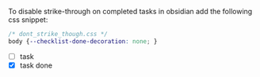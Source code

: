 To disable strike-through on completed tasks in obsidian 
add the following css snippet:

```css
/* dont_strike_though.css */
body {--checklist-done-decoration: none; }
```

- [ ] task 
- [x] task done